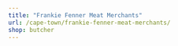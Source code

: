 ```yaml
---
title: "Frankie Fenner Meat Merchants"
url: /cape-town/frankie-fenner-meat-merchants/
shop: butcher
---
```

